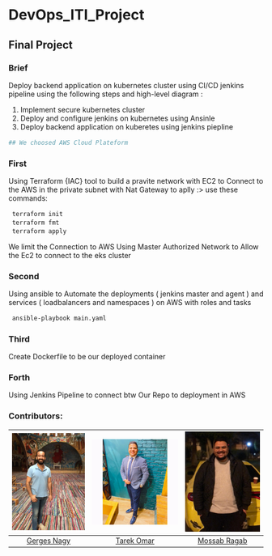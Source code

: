 # DevOps_ITI_Project

## Final Project

### Brief
Deploy backend application on kubernetes cluster using CI/CD jenkins
pipeline using the following steps and high-level diagram :
1. Implement secure kubernetes cluster
2. Deploy and configure jenkins on kubernetes using Ansinle
3. Deploy backend application on kuberetes using jenkins piepline

```bash
## We choosed AWS Cloud Plateform 
```
### First
Using Terraform {IAC} tool to build a pravite network with EC2 to Connect to the AWS in the private subnet with Nat Gateway
to aplly :> use these commands:
```bash
 terraform init
 terraform fmt
 terraform apply
```
We limit the Connection to AWS Using Master Authorized Network to Allow the Ec2 to connect to the eks cluster

### Second
Using ansible to  Automate the deployments ( jenkins master and agent ) and services ( loadbalancers and namespaces ) on AWS with roles and tasks

```bash
 ansible-playbook main.yaml 
```

### Third 
Create Dockerfile to be our deployed container 


### Forth 
Using Jenkins Pipeline to connect btw Our Repo to deployment in AWS



### Contributors:
|![Gerges Nagy](https://github.com/GergesNagy/DevOps_ITI_Project/blob/main/images/WhatsApp%20Image%202021-12-03%20at%2012.58.30%20PM.jpeg)|![Mosaab Ragab](https://github.com/GergesNagy/DevOps_ITI_Project/blob/main/images/WhatsApp%20Image%202022-02-20%20at%2010.34.07%20PM.jpeg)|![Tark Omar](https://github.com/GergesNagy/DevOps_ITI_Project/blob/main/images/WhatsApp%20Image%202022-02-20%20at%2011.01.48%20PM.jpeg)|
|:-----------------:|:-----------------:|:-----------------:|
|[Gerges Nagy](https://github.com/GergesNagy/DevOps_ITI_Project)|[Tarek Omar]()|[Mossab Ragab](https://github.com/Mosaabmr)|